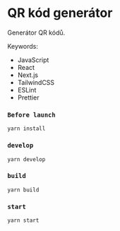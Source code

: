 # QR kód generátor

Generátor QR kódů.

Keywords:

- JavaScript
- React
- Next.js
- TailwindCSS
- ESLint
- Prettier

### `Before launch`

```
yarn install
```

### `develop`

```
yarn develop
```

### `build`

```
yarn build
```

### `start`

```
yarn start
```
